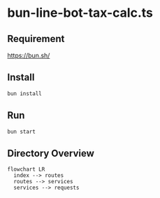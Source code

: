 # bun-line-bot-tax-calc.ts

## Requirement

https://bun.sh/

## Install

```bash
bun install
```

## Run

```bash
bun start
```

## Directory Overview

```mermaid
flowchart LR
  index --> routes
  routes --> services
  services --> requests
```